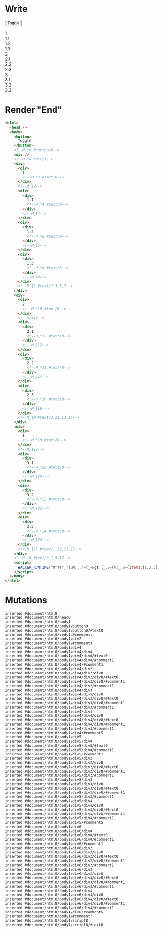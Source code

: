 # Write
  <button>Toggle</button><!--M_*0 #button/0--><div></div><!--M_*0 #div/1--><div><div>1<!--M_*2 #text/0--></div><!--M_$2--><div><div>1.1<!--M_*4 #text/0--></div><!--M_$4--></div><div><div>1.2<!--M_*6 #text/0--></div><!--M_$6--></div><div><div>1.3<!--M_*8 #text/0--></div><!--M_$8--></div><!--M_|1 #text/1 3,5,7--></div><div><div>2<!--M_*10 #text/0--></div><!--M_$10--><div><div>2.1<!--M_*12 #text/0--></div><!--M_$12--></div><div><div>2.2<!--M_*14 #text/0--></div><!--M_$14--></div><div><div>2.3<!--M_*16 #text/0--></div><!--M_$16--></div><!--M_|9 #text/1 11,13,15--></div><div><div>3<!--M_*18 #text/0--></div><!--M_$18--><div><div>3.1<!--M_*20 #text/0--></div><!--M_$20--></div><div><div>3.2<!--M_*22 #text/0--></div><!--M_$22--></div><div><div>3.3<!--M_*24 #text/0--></div><!--M_$24--></div><!--M_|17 #text/1 19,21,23--></div><!--M_|0 #text/2 1,9,17--><script>WALKER_RUNTIME("M")("_");M._.r=[_=>(_.D={0:_.a={items:[1,2,3],"#text/2(":new Map(_.b=[[0,_.f={outerItem:1,"#childScope/0":_.c={name:"1"},"#text/1(":new Map(_.d=[[0,_.g={"#childScope/0":_.e={name:"1.1"}}],[1,_.i={"#childScope/0":_.h={name:"1.2"}}],[2,_.k={"#childScope/0":_.j={name:"1.3"}}]])}],[1,_.o={outerItem:2,"#childScope/0":_.l={name:"2"},"#text/1(":new Map(_.m=[[0,_.p={"#childScope/0":_.n={name:"2.1"}}],[1,_.r={"#childScope/0":_.q={name:"2.2"}}],[2,_.t={"#childScope/0":_.s={name:"2.3"}}]])}],[2,_.x={outerItem:3,"#childScope/0":_.u={name:"3"},"#text/1(":new Map(_.v=[[0,_.y={"#childScope/0":_.w={name:"3.1"}}],[1,_.A={"#childScope/0":_.z={name:"3.2"}}],[2,_.C={"#childScope/0":_.B={name:"3.3"}}]])}]])},1:_.f,2:_.c,3:_.g,4:_.e,5:_.i,6:_.h,7:_.k,8:_.j,9:_.o,10:_.l,11:_.p,12:_.n,13:_.r,14:_.q,15:_.t,16:_.s,17:_.x,18:_.u,19:_.y,20:_.w,21:_.A,22:_.z,23:_.C,24:_.B},_.a.write=_.c.write=_.e.write=_.h.write=_.j.write=_.l.write=_.n.write=_.q.write=_.s.write=_.u.write=_.w.write=_.z.write=_.B.write=_._["__tests__/template.marko_0/write"](_.a),_.g._=_.i._=_.k._=_.f,_.f._=_.o._=_.x._=_.a,_.p._=_.r._=_.t._=_.o,_.y._=_.A._=_.C._=_.x,_.D),2,"__tests__/tags/child.marko_0_name_write",4,"__tests__/tags/child.marko_0_name_write",6,"__tests__/tags/child.marko_0_name_write",8,"__tests__/tags/child.marko_0_name_write",10,"__tests__/tags/child.marko_0_name_write",12,"__tests__/tags/child.marko_0_name_write",14,"__tests__/tags/child.marko_0_name_write",16,"__tests__/tags/child.marko_0_name_write",18,"__tests__/tags/child.marko_0_name_write",20,"__tests__/tags/child.marko_0_name_write",22,"__tests__/tags/child.marko_0_name_write",24,"__tests__/tags/child.marko_0_name_write",0,"__tests__/template.marko_0_items",0];M._.w()</script>


# Render "End"
```html
<html>
  <head />
  <body>
    <button>
      Toggle
    </button>
    <!--M_*0 #button/0-->
    <div />
    <!--M_*0 #div/1-->
    <div>
      <div>
        1
        <!--M_*2 #text/0-->
      </div>
      <!--M_$2-->
      <div>
        <div>
          1.1
          <!--M_*4 #text/0-->
        </div>
        <!--M_$4-->
      </div>
      <div>
        <div>
          1.2
          <!--M_*6 #text/0-->
        </div>
        <!--M_$6-->
      </div>
      <div>
        <div>
          1.3
          <!--M_*8 #text/0-->
        </div>
        <!--M_$8-->
      </div>
      <!--M_|1 #text/1 3,5,7-->
    </div>
    <div>
      <div>
        2
        <!--M_*10 #text/0-->
      </div>
      <!--M_$10-->
      <div>
        <div>
          2.1
          <!--M_*12 #text/0-->
        </div>
        <!--M_$12-->
      </div>
      <div>
        <div>
          2.2
          <!--M_*14 #text/0-->
        </div>
        <!--M_$14-->
      </div>
      <div>
        <div>
          2.3
          <!--M_*16 #text/0-->
        </div>
        <!--M_$16-->
      </div>
      <!--M_|9 #text/1 11,13,15-->
    </div>
    <div>
      <div>
        3
        <!--M_*18 #text/0-->
      </div>
      <!--M_$18-->
      <div>
        <div>
          3.1
          <!--M_*20 #text/0-->
        </div>
        <!--M_$20-->
      </div>
      <div>
        <div>
          3.2
          <!--M_*22 #text/0-->
        </div>
        <!--M_$22-->
      </div>
      <div>
        <div>
          3.3
          <!--M_*24 #text/0-->
        </div>
        <!--M_$24-->
      </div>
      <!--M_|17 #text/1 19,21,23-->
    </div>
    <!--M_|0 #text/2 1,9,17-->
    <script>
      WALKER_RUNTIME("M")("_");M._.r=[_=&gt;(_.D={0:_.a={items:[1,2,3],"#text/2(":new Map(_.b=[[0,_.f={outerItem:1,"#childScope/0":_.c={name:"1"},"#text/1(":new Map(_.d=[[0,_.g={"#childScope/0":_.e={name:"1.1"}}],[1,_.i={"#childScope/0":_.h={name:"1.2"}}],[2,_.k={"#childScope/0":_.j={name:"1.3"}}]])}],[1,_.o={outerItem:2,"#childScope/0":_.l={name:"2"},"#text/1(":new Map(_.m=[[0,_.p={"#childScope/0":_.n={name:"2.1"}}],[1,_.r={"#childScope/0":_.q={name:"2.2"}}],[2,_.t={"#childScope/0":_.s={name:"2.3"}}]])}],[2,_.x={outerItem:3,"#childScope/0":_.u={name:"3"},"#text/1(":new Map(_.v=[[0,_.y={"#childScope/0":_.w={name:"3.1"}}],[1,_.A={"#childScope/0":_.z={name:"3.2"}}],[2,_.C={"#childScope/0":_.B={name:"3.3"}}]])}]])},1:_.f,2:_.c,3:_.g,4:_.e,5:_.i,6:_.h,7:_.k,8:_.j,9:_.o,10:_.l,11:_.p,12:_.n,13:_.r,14:_.q,15:_.t,16:_.s,17:_.x,18:_.u,19:_.y,20:_.w,21:_.A,22:_.z,23:_.C,24:_.B},_.a.write=_.c.write=_.e.write=_.h.write=_.j.write=_.l.write=_.n.write=_.q.write=_.s.write=_.u.write=_.w.write=_.z.write=_.B.write=_._["__tests__/template.marko_0/write"](_.a),_.g._=_.i._=_.k._=_.f,_.f._=_.o._=_.x._=_.a,_.p._=_.r._=_.t._=_.o,_.y._=_.A._=_.C._=_.x,_.D),2,"__tests__/tags/child.marko_0_name_write",4,"__tests__/tags/child.marko_0_name_write",6,"__tests__/tags/child.marko_0_name_write",8,"__tests__/tags/child.marko_0_name_write",10,"__tests__/tags/child.marko_0_name_write",12,"__tests__/tags/child.marko_0_name_write",14,"__tests__/tags/child.marko_0_name_write",16,"__tests__/tags/child.marko_0_name_write",18,"__tests__/tags/child.marko_0_name_write",20,"__tests__/tags/child.marko_0_name_write",22,"__tests__/tags/child.marko_0_name_write",24,"__tests__/tags/child.marko_0_name_write",0,"__tests__/template.marko_0_items",0];M._.w()
    </script>
  </body>
</html>
```

# Mutations
```
inserted #document/html0
inserted #document/html0/head0
inserted #document/html0/body1
inserted #document/html0/body1/button0
inserted #document/html0/body1/button0/#text0
inserted #document/html0/body1/#comment1
inserted #document/html0/body1/div2
inserted #document/html0/body1/#comment3
inserted #document/html0/body1/div4
inserted #document/html0/body1/div4/div0
inserted #document/html0/body1/div4/div0/#text0
inserted #document/html0/body1/div4/div0/#comment1
inserted #document/html0/body1/div4/#comment1
inserted #document/html0/body1/div4/div2
inserted #document/html0/body1/div4/div2/div0
inserted #document/html0/body1/div4/div2/div0/#text0
inserted #document/html0/body1/div4/div2/div0/#comment1
inserted #document/html0/body1/div4/div2/#comment1
inserted #document/html0/body1/div4/div3
inserted #document/html0/body1/div4/div3/div0
inserted #document/html0/body1/div4/div3/div0/#text0
inserted #document/html0/body1/div4/div3/div0/#comment1
inserted #document/html0/body1/div4/div3/#comment1
inserted #document/html0/body1/div4/div4
inserted #document/html0/body1/div4/div4/div0
inserted #document/html0/body1/div4/div4/div0/#text0
inserted #document/html0/body1/div4/div4/div0/#comment1
inserted #document/html0/body1/div4/div4/#comment1
inserted #document/html0/body1/div4/#comment5
inserted #document/html0/body1/div5
inserted #document/html0/body1/div5/div0
inserted #document/html0/body1/div5/div0/#text0
inserted #document/html0/body1/div5/div0/#comment1
inserted #document/html0/body1/div5/#comment1
inserted #document/html0/body1/div5/div2
inserted #document/html0/body1/div5/div2/div0
inserted #document/html0/body1/div5/div2/div0/#text0
inserted #document/html0/body1/div5/div2/div0/#comment1
inserted #document/html0/body1/div5/div2/#comment1
inserted #document/html0/body1/div5/div3
inserted #document/html0/body1/div5/div3/div0
inserted #document/html0/body1/div5/div3/div0/#text0
inserted #document/html0/body1/div5/div3/div0/#comment1
inserted #document/html0/body1/div5/div3/#comment1
inserted #document/html0/body1/div5/div4
inserted #document/html0/body1/div5/div4/div0
inserted #document/html0/body1/div5/div4/div0/#text0
inserted #document/html0/body1/div5/div4/div0/#comment1
inserted #document/html0/body1/div5/div4/#comment1
inserted #document/html0/body1/div5/#comment5
inserted #document/html0/body1/div6
inserted #document/html0/body1/div6/div0
inserted #document/html0/body1/div6/div0/#text0
inserted #document/html0/body1/div6/div0/#comment1
inserted #document/html0/body1/div6/#comment1
inserted #document/html0/body1/div6/div2
inserted #document/html0/body1/div6/div2/div0
inserted #document/html0/body1/div6/div2/div0/#text0
inserted #document/html0/body1/div6/div2/div0/#comment1
inserted #document/html0/body1/div6/div2/#comment1
inserted #document/html0/body1/div6/div3
inserted #document/html0/body1/div6/div3/div0
inserted #document/html0/body1/div6/div3/div0/#text0
inserted #document/html0/body1/div6/div3/div0/#comment1
inserted #document/html0/body1/div6/div3/#comment1
inserted #document/html0/body1/div6/div4
inserted #document/html0/body1/div6/div4/div0
inserted #document/html0/body1/div6/div4/div0/#text0
inserted #document/html0/body1/div6/div4/div0/#comment1
inserted #document/html0/body1/div6/div4/#comment1
inserted #document/html0/body1/div6/#comment5
inserted #document/html0/body1/#comment7
inserted #document/html0/body1/script8
inserted #document/html0/body1/script8/#text0
```